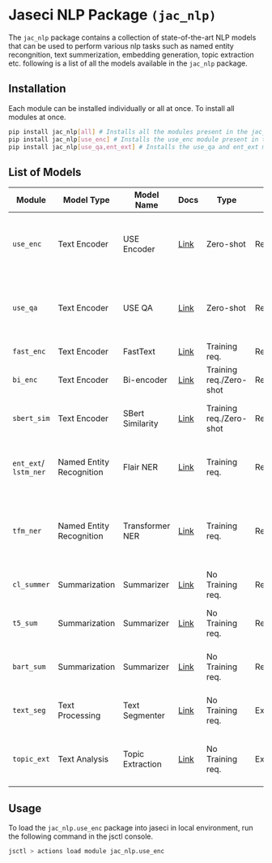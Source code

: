 # Jaseci NLP Package `(jac_nlp)`
The `jac_nlp` package contains a collection of state-of-the-art NLP models that can be used to perform various nlp tasks such as named entity recongnition, text summerization, embedding generation, topic extraction etc. following is a list of all the models available in the `jac_nlp` package.

## Installation
Each module can be installed individually or all at once. To install all modules at once.
```bash
pip install jac_nlp[all] # Installs all the modules present in the jac_nlp package
pip install jac_nlp[use_enc] # Installs the use_enc module present in the jac_nlp package
pip install jac_nlp[use_qa,ent_ext] # Installs the use_qa and ent_ext modules present in the jac_nlp package
```

## List of Models


| Module      | Model Type       |Model Name       | Docs                             | Type                    | Status       | Description                                                 | Resources                                 |
| ----------- | ---------------- | ---------------- | ----------------------------------- | ----------------------- | ------------ | ----------------------------------------------------------- | ----------------------------------------- |
| `use_enc`   | Text Encoder      |USE Encoder      | [Link](jac_nlp/use_enc/README.md)        | Zero-shot               | Ready        | Sentence-level embedding pre-trained on general text corpus | [Paper](https://arxiv.org/abs/1803.11175) |
| `use_qa`    | Text Encoder      |USE QA           | [Link](jac_nlp/use_qa/README.md)              | Zero-shot               | Ready        | Sentence-level embedding pre-trained on Q&A data corpus     | [Paper](https://arxiv.org/abs/1803.11175) |
| `fast_enc`  | Text Encoder      |FastText         | [Link](jac_nlp/fast_enc/README.md)  | Training req.           | Ready        | FastText Text Classifier                                    | [Paper](https://arxiv.org/abs/1712.09405) |
| `bi_enc`    | Text Encoder      |Bi-encoder       | [Link](jac_nlp/bi_enc/README.md)          | Training req./Zero-shot | Ready        | Dual sentence-level encoders                                | [Paper](https://arxiv.org/abs/1803.11175) |
| `sbert_sim` | Text Encoder      |SBert Similarity | [Link](jac_nlp/sbert_sim/README.md) | Training req./Zero-shot | Ready        | SBert Encoders for Sentence Similarity                      | [Paper](https://arxiv.org/abs/1908.10084) |
| `ent_ext`/ `lstm_ner` | Named Entity Recognition      |Flair NER       | [Link](jac_nlp/ent_ext/README.md)                    | Training req.  | Ready        | Entity extraction using the FLAIR NER framework                   |                                                                                                         |
| `tfm_ner`             | Named Entity Recognition      |Transformer NER | [Link](jac_nlp/tfm_ner/README.md) | Training req.  | Ready        | Token classification on Transformer models, can be used for NER   | [Huggingface](https://huggingface.co/docs/transformers/tasks/token_classification#token-classification) |
| `cl_summer` | Summarization      |Summarizer | [Link](jac_nlp/cl_summer/README.md)         | No Training req. | Ready  | Extractive Summarization using Sumy                  | [Doc.](https://miso-belica.github.io/sumy/)                                                                       |
| `t5_sum`    | Summarization      |Summarizer | [Link](jac_nlp/t5_sum/README.md)      | No Training req. | Ready  | Abstractive Summarization using the T5 Model         | [Doc.](https://huggingface.co/docs/transformers/model_doc/t5), [Paper](https://arxiv.org/pdf/1910.10683.pdf)      |
| `bart_sum`  | Summarization      |Summarizer | [Link](jac_nlp/bart_sum/README.md) | No Training req. | Ready  | Abstractive Summarization using the Bart Large Model | [Huggingface](https://huggingface.co/transformers/model_doc/bart.html), [Paper](https://arxiv.org/abs/1910.13461) |
| `text_seg`   | Text Processing      |Text Segmenter   | [Link](jac_nlp/text_seg/README.md)     | No Training req. | Experimetal | Topical Change Detection in Documents             | [Huggingface](https://huggingface.co/dennlinger/roberta-cls-consec)                                                                                                                        |
| `topic_ext` | Text Analysis      |Topic Extraction | [Link](jac_nlp/topic_ext/README.md) | No Training req. | Experimetal | Indentifying most relevent topics for given set of documents |           |


## Usage

To load the `jac_nlp.use_enc` package into jaseci in local environment, run the following command in the jsctl console.
```bash
jsctl > actions load module jac_nlp.use_enc
```